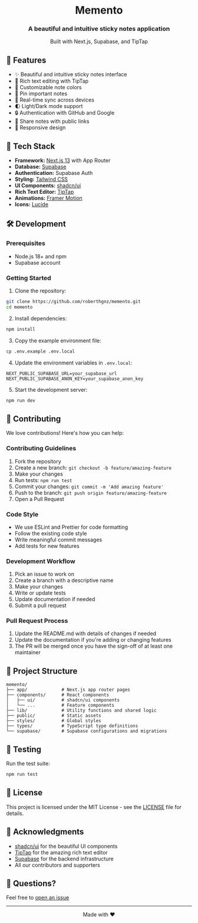 <div align="center">
  <h1>Memento</h1>
  <h3>A beautiful and intuitive sticky notes application</h3>
  <p>Built with Next.js, Supabase, and TipTap</p>
</div>

## 🌟 Features

- ✨ Beautiful and intuitive sticky notes interface
- 📝 Rich text editing with TipTap
- 🎨 Customizable note colors
- 📌 Pin important notes
- 🔄 Real-time sync across devices
- 🌓 Light/Dark mode support
- 🔒 Authentication with GitHub and Google
- 🔗 Share notes with public links
- 📱 Responsive design

## 🚀 Tech Stack

- **Framework:** [Next.js 13](https://nextjs.org/) with App Router
- **Database:** [Supabase](https://supabase.com/)
- **Authentication:** Supabase Auth
- **Styling:** [Tailwind CSS](https://tailwindcss.com/)
- **UI Components:** [shadcn/ui](https://ui.shadcn.com/)
- **Rich Text Editor:** [TipTap](https://tiptap.dev/)
- **Animations:** [Framer Motion](https://www.framer.com/motion/)
- **Icons:** [Lucide](https://lucide.dev/)

## 🛠️ Development

### Prerequisites

- Node.js 18+ and npm
- Supabase account

### Getting Started

1. Clone the repository:
```bash
git clone https://github.com/roberthgnz/memento.git
cd memento
```

2. Install dependencies:
```bash
npm install
```

3. Copy the example environment file:
```bash
cp .env.example .env.local
```

4. Update the environment variables in `.env.local`:
```env
NEXT_PUBLIC_SUPABASE_URL=your_supabase_url
NEXT_PUBLIC_SUPABASE_ANON_KEY=your_supabase_anon_key
```

5. Start the development server:
```bash
npm run dev
```

## 🤝 Contributing

We love contributions! Here's how you can help:

### Contributing Guidelines

1. Fork the repository
2. Create a new branch: `git checkout -b feature/amazing-feature`
3. Make your changes
4. Run tests: `npm run test`
5. Commit your changes: `git commit -m 'Add amazing feature'`
6. Push to the branch: `git push origin feature/amazing-feature`
7. Open a Pull Request

### Code Style

- We use ESLint and Prettier for code formatting
- Follow the existing code style
- Write meaningful commit messages
- Add tests for new features

### Development Workflow

1. Pick an issue to work on
2. Create a branch with a descriptive name
3. Make your changes
4. Write or update tests
5. Update documentation if needed
6. Submit a pull request

### Pull Request Process

1. Update the README.md with details of changes if needed
2. Update the documentation if you're adding or changing features
3. The PR will be merged once you have the sign-off of at least one maintainer

## 📝 Project Structure

```
memento/
├── app/             # Next.js app router pages
├── components/      # React components
│   ├── ui/          # shadcn/ui components
│   └── ...          # Feature components
├── lib/             # Utility functions and shared logic
├── public/          # Static assets
├── styles/          # Global styles
├── types/           # TypeScript type definitions
└── supabase/        # Supabase configurations and migrations
```

## 🧪 Testing

Run the test suite:

```bash
npm run test
```

## 📜 License

This project is licensed under the MIT License - see the [LICENSE](LICENSE) file for details.

## 🙏 Acknowledgments

- [shadcn/ui](https://ui.shadcn.com/) for the beautiful UI components
- [TipTap](https://tiptap.dev/) for the amazing rich text editor
- [Supabase](https://supabase.com/) for the backend infrastructure
- All our contributors and supporters

## 🤔 Questions?

Feel free to [open an issue](https://github.com/roberthgnz/memento/issues/new)

---

<div align="center">
  Made with ❤️ 
</div>